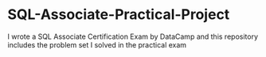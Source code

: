 # SQL-Associate-Practical-Project
I wrote a SQL Associate Certification Exam by DataCamp and this repository includes the problem set I solved in the practical exam
